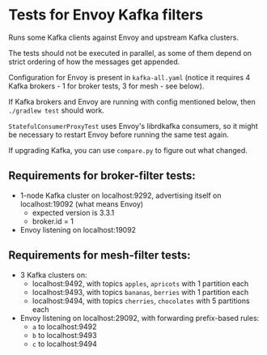 # Tests for Envoy Kafka filters

Runs some Kafka clients against Envoy and upstream Kafka clusters.

The tests should not be executed in parallel, as some of them depend on strict ordering of how the messages get appended.

Configuration for Envoy is present in `kafka-all.yaml` (notice it requires 4 Kafka brokers - 1 for broker tests, 3 for mesh - see below).

If Kafka brokers and Envoy are running with config mentioned below, then `./gradlew test` should work.

`StatefulConsumerProxyTest` uses Envoy's librdkafka consumers, so it might be necessary to restart Envoy before running the same test again.

If upgrading Kafka, you can use `compare.py` to figure out what changed.

## Requirements for broker-filter tests:

* 1-node Kafka cluster on localhost:9292, advertising itself on localhost:19092 (what means Envoy)
    * expected version is 3.3.1
    * broker.id = 1
* Envoy listening on localhost:19092

## Requirements for mesh-filter tests:

* 3 Kafka clusters on:
    * localhost:9492, with topics `apples`, `apricots` with 1 partition each
    * localhost:9493, with topics `bananas`, `berries` with 1 partition each
    * localhost:9494, with topics `cherries`, `chocolates` with 5 partitions each
* Envoy listening on localhost:29092, with forwarding prefix-based rules:
    * `a` to localhost:9492
    * `b` to localhost:9493
    * `c` to localhost:9494
